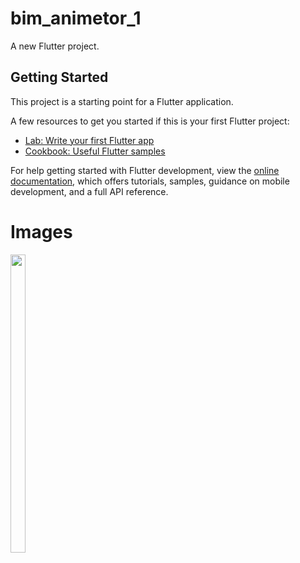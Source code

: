 # bim_animetor_1

A new Flutter project.

## Getting Started

This project is a starting point for a Flutter application.

A few resources to get you started if this is your first Flutter project:

- [Lab: Write your first Flutter app](https://docs.flutter.dev/get-started/codelab)
- [Cookbook: Useful Flutter samples](https://docs.flutter.dev/cookbook)

For help getting started with Flutter development, view the
[online documentation](https://docs.flutter.dev/), which offers tutorials,
samples, guidance on mobile development, and a full API reference.








# Images
<p float="center">

<img src="https://user-images.githubusercontent.com/119717450/222491059-cef99c37-123d-4e01-b596-ab464f9ca291.png" width=22% height=35%>
</p>
